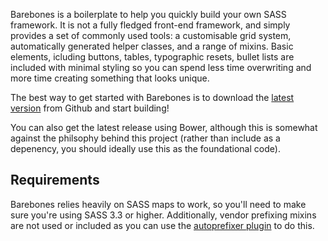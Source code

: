 Barebones is a boilerplate to help you quickly build your own SASS framework. It is not a fully fledged front-end framework, and simply provides a set of commonly used tools: a customisable grid system, automatically generated helper classes, and a range of mixins. Basic elements, icluding buttons, tables, typographic resets, bullet lists are included with minimal styling so you can spend less time overwriting and more time creating something that looks unique. 

The best way to get started with Barebones is to download the <a href="https://github.com/sebpowell/barebones">latest version</a> from Github and start building!

You can also get the latest release using Bower, although this is somewhat against the philsophy behind this project (rather than include as a depenency, you should ideally use this as the foundational code).

## Requirements

Barebones relies heavily on SASS maps to work, so you'll need to make sure you're using SASS 3.3 or higher. Additionally, vendor prefixing mixins are not used or included as you can use the <a href="https://github.com/postcss/autoprefixer" target="_blank">autoprefixer plugin</a> to do this.

